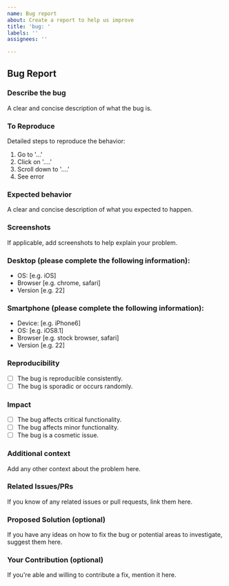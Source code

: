```yaml
---
name: Bug report
about: Create a report to help us improve
title: 'bug: '
labels: ''
assignees: ''

---
```


## Bug Report

### Describe the bug

A clear and concise description of what the bug is.

### To Reproduce

Detailed steps to reproduce the behavior:

1. Go to '...'
2. Click on '....'
3. Scroll down to '....'
4. See error

### Expected behavior

A clear and concise description of what you expected to happen.

### Screenshots

If applicable, add screenshots to help explain your problem.

### Desktop (please complete the following information):

- OS: [e.g. iOS]
- Browser [e.g. chrome, safari]
- Version [e.g. 22]

### Smartphone (please complete the following information):

- Device: [e.g. iPhone6]
- OS: [e.g. iOS8.1]
- Browser [e.g. stock browser, safari]
- Version [e.g. 22]

### Reproducibility

- [ ] The bug is reproducible consistently.
- [ ] The bug is sporadic or occurs randomly.

### Impact

- [ ] The bug affects critical functionality.
- [ ] The bug affects minor functionality.
- [ ] The bug is a cosmetic issue.

### Additional context

Add any other context about the problem here.

### Related Issues/PRs

If you know of any related issues or pull requests, link them here.

### Proposed Solution (optional)

If you have any ideas on how to fix the bug or potential areas to investigate, suggest them here.

### Your Contribution (optional)

If you're able and willing to contribute a fix, mention it here.
